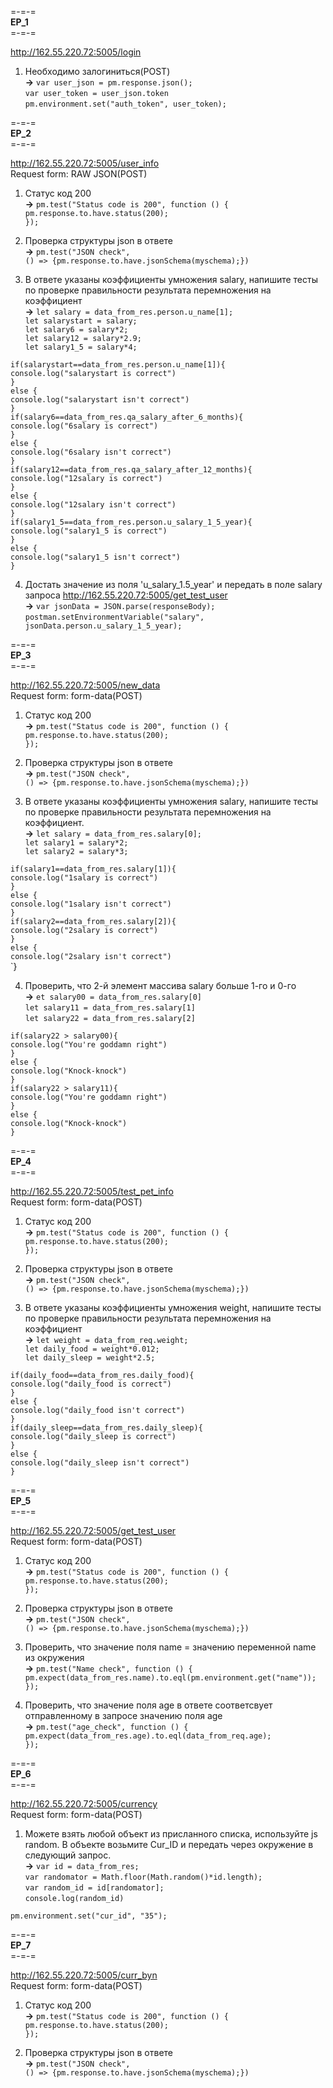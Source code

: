 =-=-=<br>
**EP_1**<br>
=-=-=

http://162.55.220.72:5005/login<br>

1. Необходимо залогиниться(POST)
<br> **->** `var user_json = pm.response.json();`<br>
`var user_token = user_json.token`<br>
`pm.environment.set("auth_token", user_token);`

=-=-=<br>
**EP_2**<br>
=-=-=<br>

http://162.55.220.72:5005/user_info<br>
Request form: RAW JSON(POST)<br>

1. Статус код 200
<br> **->** `pm.test("Status code is 200", function () {`<br>
`pm.response.to.have.status(200);`<br>
`});`

2. Проверка структуры json в ответе<br> **->** `pm.test("JSON check",`<br>
`() => {pm.response.to.have.jsonSchema(myschema);})`

3. В ответе указаны коэффициенты умножения salary, напишите тесты по проверке правильности результата перемножения на коэффициент<br> **->** `let salary = data_from_res.person.u_name[1];`<br>
`let salarystart = salary;`<br>
`let salary6 = salary*2;`<br>
`let salary12 = salary*2.9;`<br>
`let salary1_5 = salary*4;`<br>

`if(salarystart==data_from_res.person.u_name[1]){`<br>
`console.log("salarystart is correct")`<br>
`}`<br>
`else {`<br>
`console.log("salarystart isn't correct")`<br>
`}`<br>
`if(salary6==data_from_res.qa_salary_after_6_months){`<br>
`console.log("6salary is correct")`<br>
`}`<br>
`else {`<br>
`console.log("6salary isn't correct")`<br>
`}`<br>
`if(salary12==data_from_res.qa_salary_after_12_months){`<br>
`console.log("12salary is correct")`<br>
`}`<br>
`else {`<br>
`console.log("12salary isn't correct")`<br>
`}`<br>
`if(salary1_5==data_from_res.person.u_salary_1_5_year){`<br>
`console.log("salary1_5 is correct")`<br>
`}`<br>
`else {`<br>
`console.log("salary1_5 isn't correct")`<br>
`}`

4. Достать значение из поля 'u_salary_1.5_year' и передать в поле salary запроса http://162.55.220.72:5005/get_test_user<br> **->** `var jsonData = JSON.parse(responseBody);`<br>
`postman.setEnvironmentVariable("salary", jsonData.person.u_salary_1_5_year);`

=-=-=<br>
**EP_3**<br>
=-=-=

http://162.55.220.72:5005/new_data<br>
Request form: form-data(POST)

1. Статус код 200
<br> **->** `pm.test("Status code is 200", function () {`<br>
`pm.response.to.have.status(200);`<br>
`});`
2. Проверка структуры json в ответе
<br> **->** `pm.test("JSON check",`<br>
`() => {pm.response.to.have.jsonSchema(myschema);})`

3. В ответе указаны коэффициенты умножения salary, напишите тесты по проверке правильности результата перемножения на коэффициент.
<br> **->** `let salary = data_from_res.salary[0];`<br>
`let salary1 = salary*2;`<br>
`let salary2 = salary*3;`<br>

`if(salary1==data_from_res.salary[1]){`<br>
`console.log("1salary is correct")`<br>
`}`<br>
`else {`<br>
`console.log("1salary isn't correct")`<br>
`}`<br>
`if(salary2==data_from_res.salary[2]){`<br>
`console.log("2salary is correct")`<br>
`}`<br>
`else {`<br>
`console.log("2salary isn't correct")`<br>
`}

4. Проверить, что 2-й элемент массива salary больше 1-го и 0-го
<br> **->** `et salary00 = data_from_res.salary[0]`<br>
`let salary11 = data_from_res.salary[1]`<br>
`let salary22 = data_from_res.salary[2]`<br>

`if(salary22 > salary00){`<br>
`console.log("You're goddamn right")`<br>
`}`<br>
`else {`<br>
`console.log("Knock-knock")`<br>
`}`<br>
`if(salary22 > salary11){`<br>
`console.log("You're goddamn right")`<br>
`}`<br>
`else {`<br>
`console.log("Knock-knock")`<br>
`}`<br>

=-=-=<br>
**EP_4**<br>
=-=-=

http://162.55.220.72:5005/test_pet_info<br>
Request form: form-data(POST)

1. Статус код 200
<br> **->** `pm.test("Status code is 200", function () {`<br>
`pm.response.to.have.status(200);`<br>
`});`

2. Проверка структуры json в ответе
<br> **->** `pm.test("JSON check",`<br>
`() => {pm.response.to.have.jsonSchema(myschema);})`

3. В ответе указаны коэффициенты умножения weight, напишите тесты по проверке правильности результата перемножения на коэффициент
<br> **->** `let weight = data_from_req.weight;`<br>
`let daily_food = weight*0.012;`<br>
`let daily_sleep = weight*2.5;`<br>

`if(daily_food==data_from_res.daily_food){`<br>
`console.log("daily_food is correct")`<br>
`}`<br>
`else {`<br>
`console.log("daily_food isn't correct")`<br>
`}`<br>
`if(daily_sleep==data_from_res.daily_sleep){`<br>
`console.log("daily_sleep is correct")`<br>
`}`<br>
`else {`<br>
`console.log("daily_sleep isn't correct")`<br>
`}`

=-=-=<br>
**EP_5**<br>
=-=-=

http://162.55.220.72:5005/get_test_user<br>
Request form: form-data(POST)

1. Статус код 200
<br> **->** `pm.test("Status code is 200", function () {`<br>
`pm.response.to.have.status(200);`<br>
`});`

2. Проверка структуры json в ответе
<br> **->** `pm.test("JSON check",`<br>
`() => {pm.response.to.have.jsonSchema(myschema);})`

3. Проверить, что значение поля name = значению переменной name из окружения
<br> **->** `pm.test("Name check", function () {`<br>
`pm.expect(data_from_res.name).to.eql(pm.environment.get("name"));`<br>
`});`

4. Проверить, что значение поля age в ответе соответсвует отправленному в запросе значению поля age
<br> **->** `pm.test("age_check", function () {`<br>
`pm.expect(data_from_res.age).to.eql(data_from_req.age);`<br>
`});`

=-=-=<br>
**EP_6**<br>
=-=-=

http://162.55.220.72:5005/currency<br>
Request form: form-data(POST)

1. Можете взять любой объект из присланного списка, используйте js random.
В объекте возьмите Cur_ID и передать через окружение в следующий запрос.
<br> **->** `var id = data_from_res;`<br>
`var randomator = Math.floor(Math.random()*id.length);`<br>
`var random_id = id[randomator];`<br>
`console.log(random_id)`<br>

`pm.environment.set("cur_id", "35");`

=-=-=<br>
**EP_7**<br>
=-=-=

http://162.55.220.72:5005/curr_byn<br>
Request form: form-data(POST)

1. Статус код 200
<br> **->** `pm.test("Status code is 200", function () {`<br>
`pm.response.to.have.status(200);`<br>
`});`

2. Проверка структуры json в ответе
<br> **->** `pm.test("JSON check",`<br>
`() => {pm.response.to.have.jsonSchema(myschema);})`


